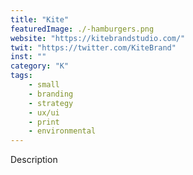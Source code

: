 ```yaml
---
title: "Kite"
featuredImage: ./-hamburgers.png
website: "https://kitebrandstudio.com/"
twit: "https://twitter.com/KiteBrand"
inst: ""
category: "K"
tags:
    - small
    - branding
    - strategy
    - ux/ui
    - print
    - environmental
---
```


Description
